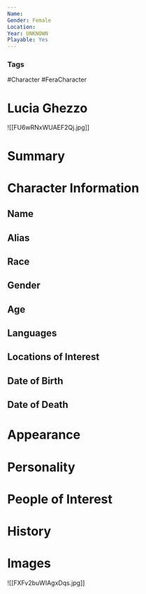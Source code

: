 ```yaml
---
Name: 
Gender: Female
Location: 
Year: UNKNOWN
Playable: Yes
---
```


### Tags
#Character #FeraCharacter 

# Lucia Ghezzo
![[FU6wRNxWUAEF2Qj.jpg]]

# Summary


# Character Information

## Name

## Alias

## Race

## Gender

## Age

## Languages

## Locations of Interest

## Date of Birth

## Date of Death

# Appearance

# Personality

# People of Interest

# History

# Images

![[FXFv2buWIAgxDqs.jpg]]